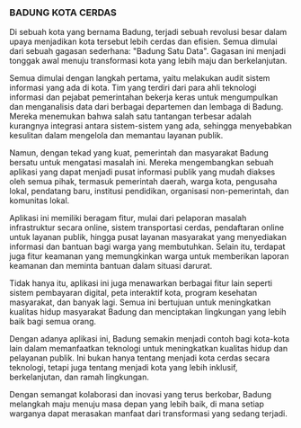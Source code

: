 ### BADUNG KOTA CERDAS

Di sebuah kota yang bernama Badung, terjadi sebuah revolusi besar dalam upaya menjadikan kota tersebut lebih cerdas dan efisien. Semua dimulai dari sebuah gagasan sederhana: "Badung Satu Data". Gagasan ini menjadi tonggak awal menuju transformasi kota yang lebih maju dan berkelanjutan.

Semua dimulai dengan langkah pertama, yaitu melakukan audit sistem informasi yang ada di kota. Tim yang terdiri dari para ahli teknologi informasi dan pejabat pemerintahan bekerja keras untuk mengumpulkan dan menganalisis data dari berbagai departemen dan lembaga di Badung. Mereka menemukan bahwa salah satu tantangan terbesar adalah kurangnya integrasi antara sistem-sistem yang ada, sehingga menyebabkan kesulitan dalam mengelola dan memantau layanan publik.

Namun, dengan tekad yang kuat, pemerintah dan masyarakat Badung bersatu untuk mengatasi masalah ini. Mereka mengembangkan sebuah aplikasi yang dapat menjadi pusat informasi publik yang mudah diakses oleh semua pihak, termasuk pemerintah daerah, warga kota, pengusaha lokal, pendatang baru, institusi pendidikan, organisasi non-pemerintah, dan komunitas lokal.

Aplikasi ini memiliki beragam fitur, mulai dari pelaporan masalah infrastruktur secara online, sistem transportasi cerdas, pendaftaran online untuk layanan publik, hingga pusat layanan masyarakat yang menyediakan informasi dan bantuan bagi warga yang membutuhkan. Selain itu, terdapat juga fitur keamanan yang memungkinkan warga untuk memberikan laporan keamanan dan meminta bantuan dalam situasi darurat.

Tidak hanya itu, aplikasi ini juga menawarkan berbagai fitur lain seperti sistem pembayaran digital, peta interaktif kota, program kesehatan masyarakat, dan banyak lagi. Semua ini bertujuan untuk meningkatkan kualitas hidup masyarakat Badung dan menciptakan lingkungan yang lebih baik bagi semua orang.

Dengan adanya aplikasi ini, Badung semakin menjadi contoh bagi kota-kota lain dalam memanfaatkan teknologi untuk meningkatkan kualitas hidup dan pelayanan publik. Ini bukan hanya tentang menjadi kota cerdas secara teknologi, tetapi juga tentang menjadi kota yang lebih inklusif, berkelanjutan, dan ramah lingkungan.

Dengan semangat kolaborasi dan inovasi yang terus berkobar, Badung melangkah maju menuju masa depan yang lebih baik, di mana setiap warganya dapat merasakan manfaat dari transformasi yang sedang terjadi.